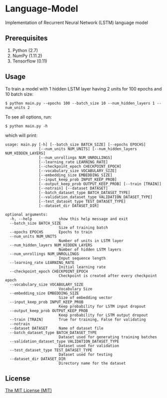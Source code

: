 # Language-Model
Implementation of Recurrent Neural Network (LSTM) language model

## Prerequisites

1. Python (2.7)
2. NumPy (1.11.2)
3. Tensorflow (0.11)

## Usage

To train a model with 1 hidden LSTM layer having 2 units for 100 epochs and 10 batch size:

	$ python main.py --epochs 100 --batch_size 10 --num_hidden_layers 1 --num_units 2

To see all options, run:

	$ python main.py -h

which will print:

	usage: main.py [-h] [--batch_size BATCH_SIZE] [--epochs EPOCHS]
	               [--num_units NUM_UNITS] [--num_hidden_layers NUM_HIDDEN_LAYERS]
	               [--num_unrollings NUM_UNROLLINGS]
	               [--learning_rate LEARNING_RATE]
	               [--checkpoint_epoch CHECKPOINT_EPOCH]
	               [--vocabulary_size VOCABULARY_SIZE]
	               [--embedding_size EMBEDDING_SIZE]
	               [--input_keep_prob INPUT_KEEP_PROB]
	               [--output_keep_prob OUTPUT_KEEP_PROB] [--train [TRAIN]]
	               [--notrain] [--dataset DATASET]
	               [--batch_dataset_type BATCH_DATASET_TYPE]
	               [--validation_dataset_type VALIDATION_DATASET_TYPE]
	               [--test_dataset_type TEST_DATASET_TYPE]
	               [--dataset_dir DATASET_DIR]

	optional arguments:
	  -h, --help            show this help message and exit
	  --batch_size BATCH_SIZE
	                        Size of training batch
	  --epochs EPOCHS       Epochs to train
	  --num_units NUM_UNITS
	                        Number of units in LSTM layer
	  --num_hidden_layers NUM_HIDDEN_LAYERS
	                        Number of hidden LSTM layers
	  --num_unrollings NUM_UNROLLINGS
	                        Input sequence length
	  --learning_rate LEARNING_RATE
	                        Initial learning rate
	  --checkpoint_epoch CHECKPOINT_EPOCH
	                        Checkpoint is created after every checkpoint epoch
	  --vocabulary_size VOCABULARY_SIZE
	                        Vocabulary Size
	  --embedding_size EMBEDDING_SIZE
	                        Size of embedding vector
	  --input_keep_prob INPUT_KEEP_PROB
	                        Keep probability for LSTM input dropout
	  --output_keep_prob OUTPUT_KEEP_PROB
	                        Keep probability for LSTM output dropout
	  --train [TRAIN]       True for training, False for validating
	  --notrain
	  --dataset DATASET     Name of dataset file
	  --batch_dataset_type BATCH_DATASET_TYPE
	                        Dataset used for generating training batches
	  --validation_dataset_type VALIDATION_DATASET_TYPE
	                        Dataset used for validation
	  --test_dataset_type TEST_DATASET_TYPE
	                        Dataset used for testing
	  --dataset_dir DATASET_DIR
	                        Directory name for the dataset

## License
[The MIT License (MIT)](LICENSE)
